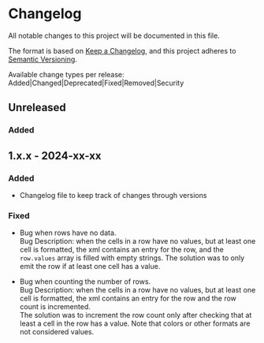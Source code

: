 # Changelog

All notable changes to this project will be documented in this file.

The format is based on [Keep a Changelog](https://keepachangelog.com/en/1.0.0/),
and this project adheres to [Semantic Versioning](https://semver.org/spec/v2.0.0.html).

Available change types per release: Added|Changed|Deprecated|Fixed|Removed|Security

## Unreleased

### Added

## 1.x.x - 2024-xx-xx

### Added
- Changelog file to keep track of changes through versions

### Fixed

- Bug when rows have no data.  
  Bug Description: when the cells in a row have no values, but at least one cell is formatted, the xml contains an entry for the row, and the `row.values` array is filled with empty strings.
  The solution was to only emit the row if at least one cell has a value.  

- Bug when counting the number of rows.  
  Bug Description: when the cells in a row have no values, but at least one cell is formatted, the xml contains an entry for the row and the row count is incremented.  
  The solution was to increment the row count only after checking that at least a cell in the row has a value. Note that colors or other formats are not considered values. 


